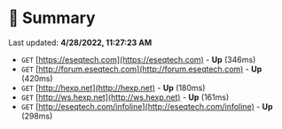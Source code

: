 # 📖 Summary
Last updated: **4/28/2022, 11:27:23 AM**

- `GET` [https://eseqtech.com](https://eseqtech.com) - **Up** (346ms)
- `GET` [http://forum.eseqtech.com](http://forum.eseqtech.com) - **Up** (420ms)
- `GET` [http://hexp.net](http://hexp.net) - **Up** (180ms)
- `GET` [http://ws.hexp.net](http://ws.hexp.net) - **Up** (161ms)
- `GET` [http://eseqtech.com/infoline](http://eseqtech.com/infoline) - **Up** (298ms)
